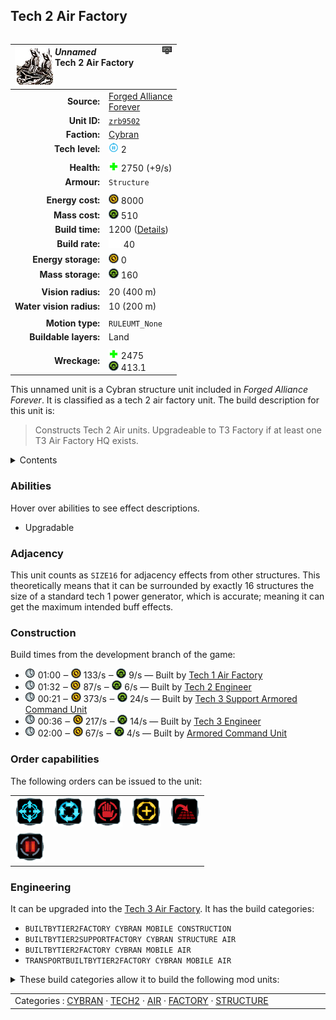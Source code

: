 Tech 2 Air Factory
----
<table align="right">
    <thead>
        <tr>
            <th align="left" colspan="2">
                <img align="left" src="icons/units/ZRB9502_icon.png" title="The unit icon" /><img align="right" src="icons/strategicicons/icon_factory2_air_rest.png" title="icon_factory2_air" /><i>Unnamed</i><br />Tech 2 Air Factory
            </th>
        </tr>
    </thead>
    <tbody>
        <tr>
            <td align="right"><strong>Source:</strong></td>
            <td><a href="Forged Alliance Forever">Forged Alliance<br />Forever</a></td>
        </tr>
        <tr>
            <td align="right"><strong>Unit ID:</strong></td>
            <td><a href="https://github.com/FAForever/fa/D:/faf-development/fa/units/ZRB9502/ZRB9502_unit.bp"><code>zrb9502</code></a></td>
        </tr>
        <tr>
            <td align="right"><strong>Faction:</strong></td>
            <td><a href="_categories.CYBRAN">Cybran</a></td>
        </tr>
        <tr>
            <td align="right"><strong>Tech level:</strong></td>
            <td><img src="icons/T2.png" title="Tech 2" /> 2</td>
        </tr>
        <tr><td align="center" colspan="2"></td></tr>
        <tr>
            <td align="right"><strong>Health:</strong></td>
            <td><img src="icons/health.png" title="Health" /> 2750 (+9/s)</td>
        </tr>
        <tr>
            <td align="right"><strong>Armour:</strong></td>
            <td><code>Structure</code></td>
        </tr>
        <tr><td align="center" colspan="2"></td></tr>
        <tr>
            <td align="right"><strong>Energy cost:</strong></td>
            <td><img src="icons/energy.png" title="Energy" /> 8000</td>
        </tr>
        <tr>
            <td align="right"><strong>Mass cost:</strong></td>
            <td><img src="icons/mass.png" title="Mass" /> 510</td>
        </tr>
        <tr>
            <td align="right"><strong>Build time:</strong></td>
            <td>1200 (<a href="#construction">Details</a>)</td>
        </tr>
        <tr>
            <td align="right"><strong>Build rate:</strong></td>
            <td><img src="icons/build.png" title="Build" /> 40</td>
        </tr>
        <tr>
            <td align="right"><strong>Energy storage:</strong></td>
            <td><img src="icons/energy.png" title="Energy" /> 0</td>
        </tr>
        <tr>
            <td align="right"><strong>Mass storage:</strong></td>
            <td><img src="icons/mass.png" title="Mass" /> 160</td>
        </tr>
        <tr><td align="center" colspan="2"></td></tr>
        <tr>
            <td align="right"><strong>Vision radius:</strong></td>
            <td> <span title="0.40 km, 0.25 mi">20 (400 m)</span></td>
        </tr>
        <tr>
            <td align="right"><strong>Water vision radius:</strong></td>
            <td> <span title="0.20 km, 0.12 mi">10 (200 m)</span></td>
        </tr>
        <tr><td align="center" colspan="2"></td></tr>
        <tr>
            <td align="right"><strong>Motion type:</strong></td>
            <td><code>RULEUMT_None</code></td>
        </tr>
        <tr>
            <td align="right"><strong>Buildable layers:</strong></td>
            <td>Land</td>
        </tr>
        <tr><td align="center" colspan="2"></td></tr>
        <tr>
            <td align="right"><strong>Wreckage:</strong></td>
            <td><img src="icons/health.png" title="Health" /> 2475<br /><img src="icons/mass.png" title="Mass" /> 413.1</td>
        </tr>
    </tbody>
</table>

This unnamed unit is a Cybran structure unit included in *Forged Alliance Forever*.
It is classified as a tech 2 air factory unit.
The build description for this unit is:

<blockquote>Constructs Tech 2 Air units. Upgradeable to T3 Factory if at least one T3 Air Factory HQ exists.</blockquote>

<details>
<summary>Contents</summary>

1. – <a href="#abilities">Abilities</a>
2. – <a href="#adjacency">Adjacency</a>
3. – <a href="#construction">Construction</a>
4. – <a href="#order-capabilities">Order capabilities</a>
5. – <a href="#engineering">Engineering</a>
</details>

### Abilities
Hover over abilities to see effect descriptions.

* <span title="Can build a unit to replace itself">Upgradable</span>

### Adjacency
This unit counts as `SIZE16` for adjacency effects from other structures. This theoretically means that it can be surrounded by exactly 16 structures the size of a standard tech 1 power generator, which is accurate; meaning it can get the maximum intended buff effects. 

### Construction
Build times from the development branch of the game:
* <img src="icons/time.png" title="Time" /> 01:00 ‒ <img src="icons/energy.png" title="Energy" /> 133/s ‒ <img src="icons/mass.png" title="Mass" /> 9/s — Built by <a href="URB0102">Tech 1 Air Factory</a>
* <img src="icons/time.png" title="Time" /> 01:32 ‒ <img src="icons/energy.png" title="Energy" /> 87/s ‒ <img src="icons/mass.png" title="Mass" /> 6/s — Built by <a href="URL0208">Tech 2 Engineer</a>
* <img src="icons/time.png" title="Time" /> 00:21 ‒ <img src="icons/energy.png" title="Energy" /> 373/s ‒ <img src="icons/mass.png" title="Mass" /> 24/s — Built by <a href="URL0301">Tech 3 Support Armored Command Unit</a>
* <img src="icons/time.png" title="Time" /> 00:36 ‒ <img src="icons/energy.png" title="Energy" /> 217/s ‒ <img src="icons/mass.png" title="Mass" /> 14/s — Built by <a href="URL0309">Tech 3 Engineer</a>
* <img src="icons/time.png" title="Time" /> 02:00 ‒ <img src="icons/energy.png" title="Energy" /> 67/s ‒ <img src="icons/mass.png" title="Mass" /> 4/s — Built by <a href="URL0001">Armored Command Unit</a>

### Order capabilities
The following orders can be issued to the unit:
<table>
<td><img float="left" src="icons/orders/move.png" title="Move" /></td>
<td><img float="left" src="icons/orders/patrol.png" title="Patrol" /></td>
<td><img float="left" src="icons/orders/stop.png" title="Stop" /></td>
<td><img float="left" src="icons/orders/guard.png" title="Assist" /></td>
<td><img float="left" src="icons/orders/stand-ground.png" title="Fire State" /></td>
<tr>
<td><img float="left" src="icons/orders/pause.png" title="Pause Construction
Pause/unpause current construction order" /></td>
</table>

### Engineering
It can be upgraded into the <a href="ZRB9602">Tech 3 Air Factory</a>.
It has the build categories:
* <code>BUILTBYTIER2FACTORY CYBRAN MOBILE CONSTRUCTION</code>
* <code>BUILTBYTIER2SUPPORTFACTORY CYBRAN STRUCTURE AIR</code>
* <code>BUILTBYTIER2FACTORY CYBRAN MOBILE AIR</code>
* <code>TRANSPORTBUILTBYTIER2FACTORY CYBRAN MOBILE AIR</code>


<details>
<summary>These build categories allow it to build the following mod units:

</summary>

<table>
    <tr>
        <td><img src="icons/T1.png" title="T1" /></td>
        <td><a href="URL0105"><img src="icons/units/URL0105_icon.png" title="Tech 1 Engineer" width="64px" /></a></td>
        <td><a href="URA0101"><img src="icons/units/URA0101_icon.png" title="Tech 1 Air Scout" width="64px" /></a></td>
        <td><a href="URA0102"><img src="icons/units/URA0102_icon.png" title="Tech 1 Interceptor" width="64px" /></a></td>
        <td><a href="URA0103"><img src="icons/units/URA0103_icon.png" title="Tech 1 Attack Bomber" width="64px" /></a></td>
        <td><a href="XRA0105"><img src="icons/units/XRA0105_icon.png" title="Tech 1 Light Gunship" width="64px" /></a></td>
        <td><a href="URA0107"><img src="icons/units/URA0107_icon.png" title="Tech 1 Light Air Transport" width="64px" /></a></td>
    </tr>
    <tr>
        <td><img src="icons/T2.png" title="T2" /></td>
        <td><a href="URL0208"><img src="icons/units/URL0208_icon.png" title="Tech 2 Engineer" width="64px" /></a></td>
        <td><a href="DRA0202"><img src="icons/units/DRA0202_icon.png" title="Tech 2 Fighter/Bomber" width="64px" /></a></td>
        <td><a href="URA0204"><img src="icons/units/URA0204_icon.png" title="Tech 2 Torpedo Bomber" width="64px" /></a></td>
        <td><a href="URA0203"><img src="icons/units/URA0203_icon.png" title="Tech 2 Gunship" width="64px" /></a></td>
        <td><a href="URA0104"><img src="icons/units/URA0104_icon.png" title="Tech 2 Air Transport" width="64px" /></a></td>
    </tr>
</table>

</details>


<table align="center">
<td width="1215px">Categories : 
<a href="_categories.CYBRAN">CYBRAN</a> · 
<a href="_categories.TECH2">TECH2</a> · 
<a href="_categories.AIR">AIR</a> · 
<a href="_categories.FACTORY">FACTORY</a> · 
<a href="_categories.STRUCTURE">STRUCTURE</a></td>
</table>
